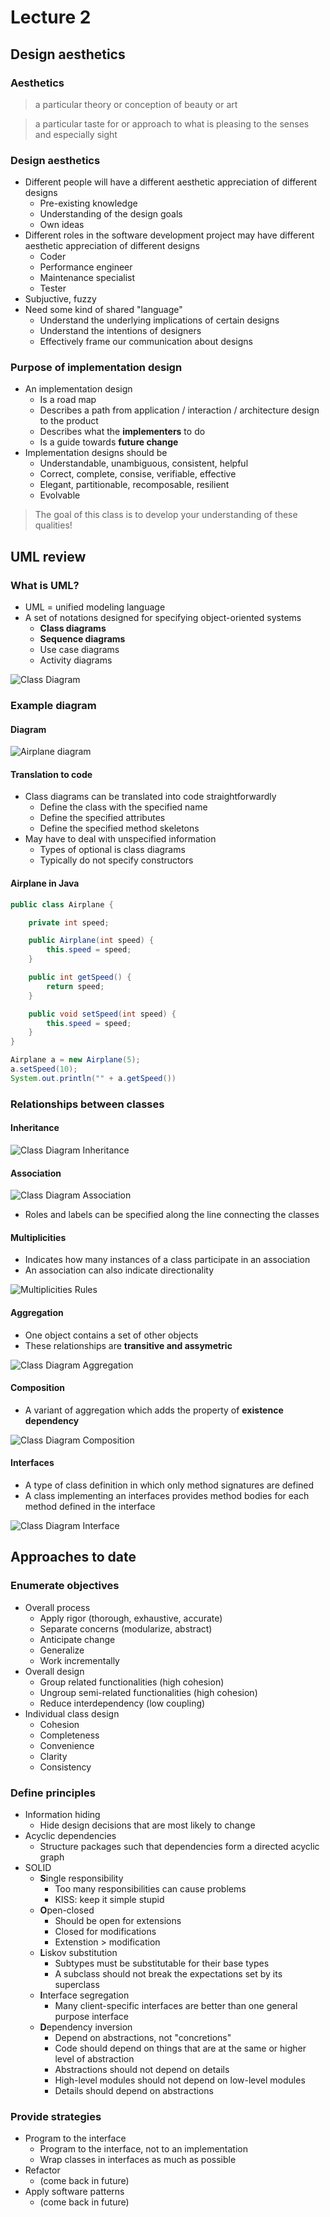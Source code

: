 # Lecture 2

## Design aesthetics

### Aesthetics

> a particular theory or conception of beauty or art 
 
> a particular taste for or approach to what is pleasing to the senses and especially sight

### Design aesthetics

- Different people will have a different aesthetic appreciation of different designs
    - Pre-existing knowledge
    - Understanding of the design goals
    - Own ideas
- Different roles in the software development project may have different aesthetic appreciation of different designs
    - Coder
    - Performance engineer
    - Maintenance specialist
    - Tester
- Subjuctive, fuzzy
- Need some kind of shared "language"
    - Understand the underlying implications of certain designs
    - Understand the intentions of designers
    - Effectively frame our communication about designs

### Purpose of implementation design

- An implementation design
    - Is a road map
    - Describes a path from application / interaction / architecture design to the product
    - Describes what the **implementers** to do
    - Is a guide towards **future change**
- Implementation designs should be
    - Understandable, unambiguous, consistent, helpful
    - Correct, complete, consise, verifiable, effective
    - Elegant, partitionable, recomposable, resilient
    - Evolvable

> The goal of this class is to develop your understanding of these qualities!

## UML review

### What is UML?

- UML = unified modeling language
- A set of notations designed for specifying object-oriented systems
    - **Class diagrams**
    - **Sequence diagrams**
    - Use case diagrams
    - Activity diagrams

![Class Diagram](./figures/class-diagram.png)

### Example diagram

#### Diagram

![Airplane diagram](./figures/airplane-diagram.png)

#### Translation to code

- Class diagrams can be translated into code straightforwardly
    - Define the class with the specified name
    - Define the specified attributes
    - Define the specified method skeletons
- May have to deal with unspecified information
    - Types of optional is class diagrams
    - Typically do not specify constructors

#### Airplane in Java

```Java
public class Airplane {

    private int speed;

    public Airplane(int speed) {
        this.speed = speed;
    }

    public int getSpeed() {
        return speed;
    }

    public void setSpeed(int speed) {
        this.speed = speed;
    }
}
```

```Java
Airplane a = new Airplane(5);
a.setSpeed(10);
System.out.println("" + a.getSpeed())
```

### Relationships between classes

#### Inheritance

![Class Diagram Inheritance](./figures/class-diagram-inheritance.png)

#### Association

![Class Diagram Association](./figures/class-diagram-association.png)

- Roles and labels can be specified along the line connecting the classes

#### Multiplicities

- Indicates how many instances of a class participate in an association
- An association can also indicate directionality

![Multiplicities Rules](./figures/multiplicities-rules.png)

#### Aggregation

- One object contains a set of other objects
- These relationships are **transitive and assymetric**

![Class Diagram Aggregation](./figures/class-diagram-aggregation.png)

#### Composition

- A variant of aggregation which adds the property of **existence dependency**

![Class Diagram Composition](./figures/class-diagram-composition.png)

#### Interfaces

- A type of class definition in which only method signatures are defined
- A class implementing an interfaces provides method bodies for each method defined in the interface

![Class Diagram Interface](./figures/class-diagram-interface.png)

## Approaches to date

### Enumerate objectives

- Overall process
    - Apply rigor (thorough, exhaustive, accurate)
    - Separate concerns (modularize, abstract)
    - Anticipate change
    - Generalize
    - Work incrementally
- Overall design
    - Group related functionalities (high cohesion)
    - Ungroup semi-related functionalities (high cohesion)
    - Reduce interdependency (low coupling)
- Individual class design
    - Cohesion
    - Completeness
    - Convenience
    - Clarity
    - Consistency

### Define principles

- Information hiding
    - Hide design decisions that are most likely to change
- Acyclic dependencies
    - Structure packages such that dependencies form a directed acyclic graph
- SOLID
    - **S**ingle responsibility
        - Too many responsibilities can cause problems
        - KISS: keep it simple stupid
    - **O**pen-closed
        - Should be open for extensions
        - Closed for modifications
        - Extenstion > modification
    - **L**iskov substitution
        - Subtypes must be substitutable for their base types
        - A subclass should not break the expectations set by its superclass
    - **I**nterface segregation
        - Many client-specific interfaces are better than one general purpose interface
    - **D**ependency inversion
        - Depend on abstractions, not "concretions"
        - Code should depend on things that are at the same or higher level of abstraction
        - Abstractions should not depend on details
        - High-level modules should not depend on low-level modules
        - Details should depend on abstractions

### Provide strategies

- Program to the interface
    - Program to the interface, not to an implementation
    - Wrap classes in interfaces as much as possible
- Refactor
    - (come back in future)
- Apply software patterns
    - (come back in future)


